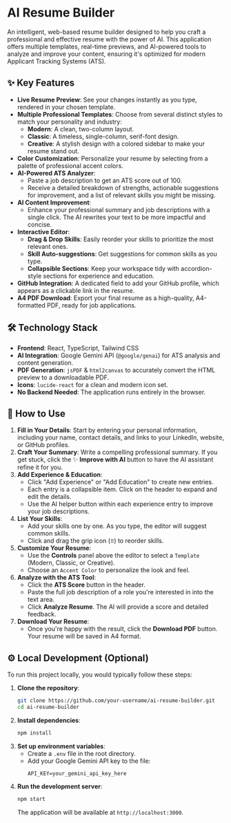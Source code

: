 
# AI Resume Builder

An intelligent, web-based resume builder designed to help you craft a professional and effective resume with the power of AI. This application offers multiple templates, real-time previews, and AI-powered tools to analyze and improve your content, ensuring it's optimized for modern Applicant Tracking Systems (ATS).

 <!-- It's recommended to add a screenshot of the app here -->

## ✨ Key Features

- **Live Resume Preview**: See your changes instantly as you type, rendered in your chosen template.
- **Multiple Professional Templates**: Choose from several distinct styles to match your personality and industry:
    - **Modern**: A clean, two-column layout.
    - **Classic**: A timeless, single-column, serif-font design.
    - **Creative**: A stylish design with a colored sidebar to make your resume stand out.
- **Color Customization**: Personalize your resume by selecting from a palette of professional accent colors.
- **AI-Powered ATS Analyzer**:
    - Paste a job description to get an ATS score out of 100.
    - Receive a detailed breakdown of strengths, actionable suggestions for improvement, and a list of relevant skills you might be missing.
- **AI Content Improvement**:
    - Enhance your professional summary and job descriptions with a single click. The AI rewrites your text to be more impactful and concise.
- **Interactive Editor**:
    - **Drag & Drop Skills**: Easily reorder your skills to prioritize the most relevant ones.
    - **Skill Auto-suggestions**: Get suggestions for common skills as you type.
    - **Collapsible Sections**: Keep your workspace tidy with accordion-style sections for experience and education.
- **GitHub Integration**: A dedicated field to add your GitHub profile, which appears as a clickable link in the resume.
- **A4 PDF Download**: Export your final resume as a high-quality, A4-formatted PDF, ready for job applications.

## 🛠️ Technology Stack

- **Frontend**: React, TypeScript, Tailwind CSS
- **AI Integration**: Google Gemini API (`@google/genai`) for ATS analysis and content generation.
- **PDF Generation**: `jsPDF` & `html2canvas` to accurately convert the HTML preview to a downloadable PDF.
- **Icons**: `lucide-react` for a clean and modern icon set.
- **No Backend Needed**: The application runs entirely in the browser.

## 🚀 How to Use

1.  **Fill in Your Details**: Start by entering your personal information, including your name, contact details, and links to your LinkedIn, website, or GitHub profiles.
2.  **Craft Your Summary**: Write a compelling professional summary. If you get stuck, click the ✨ **Improve with AI** button to have the AI assistant refine it for you.
3.  **Add Experience & Education**:
    - Click "Add Experience" or "Add Education" to create new entries.
    - Each entry is a collapsible item. Click on the header to expand and edit the details.
    - Use the AI helper button within each experience entry to improve your job descriptions.
4.  **List Your Skills**:
    - Add your skills one by one. As you type, the editor will suggest common skills.
    - Click and drag the grip icon (`⠿`) to reorder skills.
5.  **Customize Your Resume**:
    - Use the **Controls** panel above the editor to select a `Template` (Modern, Classic, or Creative).
    - Choose an `Accent Color` to personalize the look and feel.
6.  **Analyze with the ATS Tool**:
    - Click the **ATS Score** button in the header.
    - Paste the full job description of a role you're interested in into the text area.
    - Click **Analyze Resume**. The AI will provide a score and detailed feedback.
7.  **Download Your Resume**:
    - Once you're happy with the result, click the **Download PDF** button. Your resume will be saved in A4 format.

## ⚙️ Local Development (Optional)

To run this project locally, you would typically follow these steps:

1.  **Clone the repository**:
    ```bash
    git clone https://github.com/your-username/ai-resume-builder.git
    cd ai-resume-builder
    ```
2.  **Install dependencies**:
    ```bash
    npm install
    ```
3.  **Set up environment variables**:
    - Create a `.env` file in the root directory.
    - Add your Google Gemini API key to the file:
      ```
      API_KEY=your_gemini_api_key_here
      ```
4.  **Run the development server**:
    ```bash
    npm start
    ```
    The application will be available at `http://localhost:3000`.
